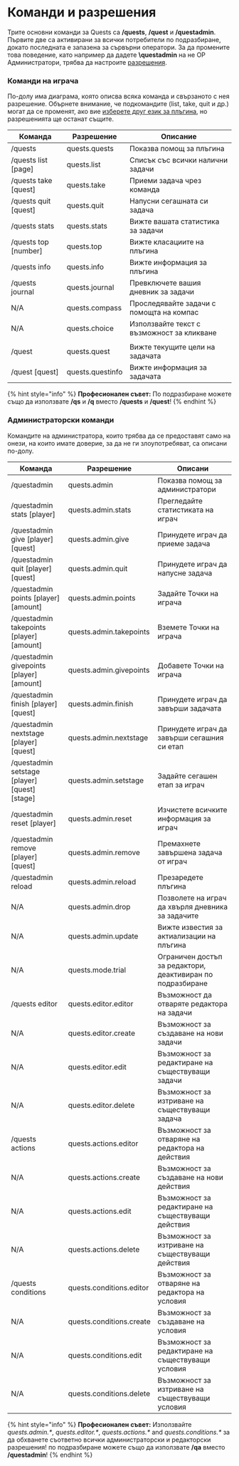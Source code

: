 # Команди и разрешения

Трите основни команди за Quests са **/quests**, **/quest** и **/questadmin**. Първите две са активирани за всички потребители по подразбиране, докато последната е запазена за сървърни оператори. За да промените това поведение, като например да дадете **\questadmin** на не OP Администратори, трябва да настроите [разрешения](https://bukkit.gamepedia.com/Understanding\_Permissions).

### Команди на играча

По-долу има диаграма, която описва всяка команда и свързаното с нея разрешение. Обърнете внимание, че подкомандите (list, take, quit и др.) могат да се променят, ако вие [изберете друг език за плъгина](https://github.com/PikaMug/Quests/wiki/Translations), но разрешенията ще останат същите.

| Команда               | Разрешение       | Описание                                   |
| --------------------- | ---------------- | ------------------------------------------ |
| /quests               | quests.quests    | Показва помощ за плъгина                   |
| /quests list \[page]  | quests.list      | Списък със всички налични задачи           |
| /quests take \[quest] | quests.take      | Приеми задача чрез команда                 |
| /quests quit \[quest] | quests.quit      | Напусни сегашната си задача                |
| /quests stats         | quests.stats     | Вижте вашата статистика за задачи          |
| /quests top \[number] | quests.top       | Вижте класациите на плъгина                |
| /quests info          | quests.info      | Вижте информация за плъгина                |
| /quests journal       | quests.journal   | Превключете вашия дневник за задачи        |
| N/A                   | quests.compass   | Проследявайте задачи с помощта на компас   |
| N/A                   | quests.choice    | Използвайте текст с възможност за кликване |
|                       |                  |                                            |
| /quest                | quests.quest     | Вижте текущите цели на задачата            |
| /quest \[quest]       | quests.questinfo | Вижте информация за задачата               |

{% hint style="info" %}
**Професионален съвет:** По подразбиране можете също да използвате **/qs** и **/q** вместо **/quests** и **/quest**!
{% endhint %}

### Администраторски команди

Командите на администратора, които трябва да се предоставят само на онези, на които имате доверие, за да не ги злоупотребяват, са описани по-долу.

| Команда                                          | Разрешение               | Описани                                                    |
| ------------------------------------------------ | ------------------------ | ---------------------------------------------------------- |
| /questadmin                                      | quests.admin             | Показва помощ за администратори                            |
| /questadmin stats \[player]                      | quests.admin.stats       | Прегледайте статистиката на играч                          |
| /questadmin give \[player] \[quest]              | quests.admin.give        | Принудете играч да приеме задача                           |
| /questadmin quit \[player] \[quest]              | quests.admin.quit        | Принудете играч да напусне задача                          |
| /questadmin points \[player] \[amount]           | quests.admin.points      | Задайте Точки на играча                                    |
| /questadmin takepoints \[player] \[amount]       | quests.admin.takepoints  | Вземете Точки на играча                                    |
| /questadmin givepoints \[player] \[amount]       | quests.admin.givepoints  | Добавете Точки на играча                                   |
| /questadmin finish \[player] \[quest]            | quests.admin.finish      | Принудете играч да завърши задачата                        |
| /questadmin nextstage \[player] \[quest]         | quests.admin.nextstage   | Принудете играч да завърши сегашния си етап                |
| /questadmin setstage \[player] \[quest] \[stage] | quests.admin.setstage    | Задайте сегашен етап за играч                              |
| /questadmin reset \[player]                      | quests.admin.reset       | Изчистете всичките информация за играч                     |
| /questadmin remove \[player] \[quest]            | quests.admin.remove      | Премахнете завършена задача от играч                       |
| /questadmin reload                               | quests.admin.reload      | Презаредете плъгина                                        |
| N/A                                              | quests.admin.drop        | Позволете на играч да хвърля дневника за задачите          |
| N/A                                              | quests.admin.update      | Вижте известия за актиализации на плъгина                  |
| N/A                                              | quests.mode.trial        | Ограничен достъп за редактори, деактивиран по подразбиране |
| /quests editor                                   | quests.editor.editor     | Възможност да отваряте редактора на задачи                 |
| N/A                                              | quests.editor.create     | Възможност за създаване на нови задачи                     |
| N/A                                              | quests.editor.edit       | Възможност за редактиране на съществуващи задачи           |
| N/A                                              | quests.editor.delete     | Възможност за изтриване на съществуващи задача             |
| /quests actions                                  | quests.actions.editor    | Възможност за отваряне на редактора на действия            |
| N/A                                              | quests.actions.create    | Възможност за създаване на нови действия                   |
| N/A                                              | quests.actions.edit      | Възможност за редактиране на съществуващи действия         |
| N/A                                              | quests.actions.delete    | Възможност за изтриване на съществуващи действия           |
| /quests conditions                               | quests.conditions.editor | Възможност за отваряне на редактора на условия             |
| N/A                                              | quests.conditions.create | Възможност за създаване на условия                         |
| N/A                                              | quests.conditions.edit   | Възможност за редактиране на съществуващи условия          |
| N/A                                              | quests.conditions.delete | Възможност за изтриване на съществуващи условия            |

{% hint style="info" %}
**Професионален съвет:** Използвайте _quests.admin.\*_, _quests.editor.\*_, _quests.actions.\*_ and _quests.conditions.\*_ за да обхванете съответно всички администраторски и редакторски разрешения! по подразбиране можете също да използвате **/qa** вместо **/questadmin**!
{% endhint %}
